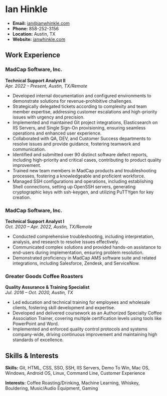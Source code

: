 # Ian Hinkle

- **Email:** ian@ianwhinkle.com
- **Phone:** 858-252-3156
- **Location:** Austin, TX
- **Website:** [ianwhinkle.com](https://www.ianwhinkle.com)

## Work Experience

### MadCap Software, Inc.
**Technical Support Analyst II**  
*Apr. 2022 – Present, Austin, TX/Remote*  
- Developed internal documentation and configured environments to demonstrate solutions for revenue-prohibitive challenges. 
- Strategically delegated tickets according to complexity and team member expertise, addressing customer escalations and high-priority issues with urgency and precision.
- Implemented and maintained Git project integrations, Elasticsearch on IIS Servers, and Single Sign-On provisioning, ensuring seamless operations and enhanced user experience.
- Collaborated with QA, DEV, and Customer Success departments to resolve issues and provide guidance, fostering teamwork and communication.
- Identified and submitted over 90 distinct software defect reports, including high-priority and critical cases, contributing to product quality improvement.
- Trained new team members in MadCap products and troubleshooting processes, fostering a knowledgeable and proficient workforce.
- Managed SSH configurations and operations, including establishing Shell connections, setting up OpenSSH servers, generating cryptographic keys with ssh-keygen, and utilizing PuTTYgen for key creation. 

### MadCap Software, Inc.
**Technical Support Analyst I**  
*Oct. 2020 – Apr. 2022, Austin, TX/Remote*  
- Conducted comprehensive troubleshooting, including interpretation, analysis, and research to resolve issues effectively.
- Communicated complex solutions and provided hands-on assistance to end-users during implementation, ensuring problem resolution.
- Demonstrated proficiency in MadCap AMS software suite and related integrations, including Salesforce, Zendesk, and ServiceNow.

### Greater Goods Coffee Roasters
**Quality Assurance & Training Specialist**  
*Jul. 2016 – Oct. 2020, Austin, TX*  
- Led education and technical training for employees and wholesale clients, fostering skill development and expertise.
- Developed and delivered coursework as an Authorized Specialty Coffee Association Trainer, covering multiple certification levels using tools like PowerPoint and Word.
- Implemented and enforced quality control protocols and systems company-wide, driving continuous improvement and maintaining high standards of excellence.

## Skills & Interests

**Skills:** Git, HTML, CSS, SSO, SSH, IIS Servers, Demo To Win, Mac OS, Windows, Android OS, Linux, Command Line, Customer Experience

**Interests:** Coffee Roasting/Drinking, Machine Learning, Whiskey, Bouldering, Music/Audio Equipment, Gaming
